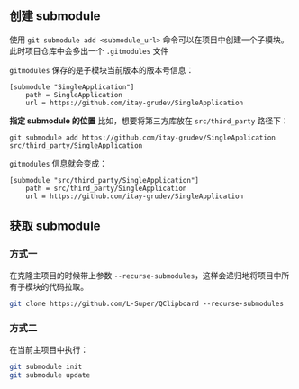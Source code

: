 
## 创建 submodule
使用 `git submodule add <submodule_url>` 命令可以在项目中创建一个子模块。此时项目仓库中会多出一个 `.gitmodules` 文件

`gitmodules` 保存的是子模块当前版本的版本号信息：
```
[submodule "SingleApplication"]
	path = SingleApplication
	url = https://github.com/itay-grudev/SingleApplication
```
**指定 submodule 的位置**
比如，想要将第三方库放在 `src/third_party` 路径下：
```
git submodule add https://github.com/itay-grudev/SingleApplication src/third_party/SingleApplication
```
`gitmodules` 信息就会变成：
```
[submodule "src/third_party/SingleApplication"]
	path = src/third_party/SingleApplication
	url = https://github.com/itay-grudev/SingleApplication
```

## 获取 submodule
### 方式一
在克隆主项目的时候带上参数 `--recurse-submodules`，这样会递归地将项目中所有子模块的代码拉取。
```bash
git clone https://github.com/L-Super/QClipboard --recurse-submodules
```

### 方式二
在当前主项目中执行：

```bash
git submodule init  
git submodule update
```